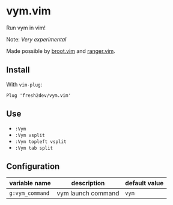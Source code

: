# vym.vim

Run vym in vim!

Note: *Very experimental*

Made possible by [broot.vim](https://github.com/lstwn/broot.vim) and [ranger.vim](https://github.com/francoiscabrol/ranger.vim).

## Install

With `vim-plug`:

```
Plug 'fresh2dev/vym.vim'
```

## Use

- `:Vym`
- `:Vym vsplit`
- `:Vym topleft vsplit`
- `:Vym tab split`

## Configuration

| variable name                           | description                                                                                                 | default value                                                                                |
| --------------------------------------- | ----------------------------------------------------------------------------------------------------------- | -------------------------------------------------------------------------------------------- |
| `g:vym_command`                       | vym launch command                                                                                        | `vym`                                                                                      |
